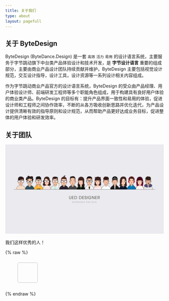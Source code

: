```yaml
---
title: 关于我们
type: about
layout: pagefull
---
```


## 关于 ByteDesign

ByteDesign (ByteDance.Design) 是一套 `高效` `活力` `易用` 的设计语言系统，主要服务于字节跳动旗下中台类产品体验设计和技术开发，是 **字节设计语言** 重要的组成部分，主要由商业产品设计团队持续贡献并维护，ByteDesign 主要包括视觉设计规范，交互设计指导，设计工具，设计资源等一系列设计相关内容组成。

作为字节跳动商业产品官方的设计语言系统，ByteDesign 的受众由产品经理、用户体验设计师、前端研发工程师等多个职能角色组成，用于构建具有良好用户体验的商业类产品。ByteDesign 的目标有：提升产品界面一致性和易用的体验，促进设计师和工程师之间协作效率，不断的从各方吸收创新思路并优化迭代，为产品设计提供清晰有效的指导原则和设计规范，从而帮助产品更好达成业务目标，促进整体的用户体验和研发效率。


## 关于团队

![Component Tree](../assets/team.png)

我们这样优秀的人！

{% raw %}

<div id="contributors">
<ul class="contributors">
  <a v-for="item in list"
    class="contributor"
    :href="'https://github.com/' + item.github" target="_blank">
    <img class="contributor__img" :src="'https://github.com/' + item.github + '.png?size=64'" />
    <p v-text="item.github" style="margin: 0;"></p>
  </a>
</ul>
</div>

<style>
.contributor {
  display: inline-block;
  margin: 10px 15px;
  text-align: center;
}
.contributor__img {
  width: 64px;
  height: 64px;
  border-radius: 4px;
}
</style>


<script>
new Vue({
  el: "#contributors",
  data: function() {
    return {
      list: [
        {
          github: 'thirtyjin'
        },{
          github: 'bytedesign'
        },
      ]
    };
  }
})
</script>

{% endraw %}
